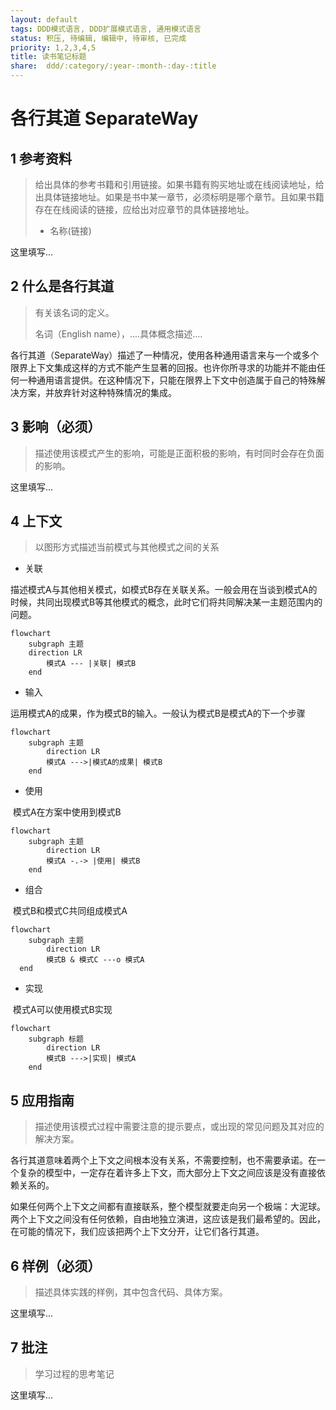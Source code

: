 ```yaml
---
layout: default
tags: DDD模式语言, DDD扩展模式语言, 通用模式语言
status: 积压, 待编辑, 编辑中, 待审核, 已完成
priority: 1,2,3,4,5
title: 读书笔记标题
share:  ddd/:category/:year-:month-:day-:title
---
```


# 各行其道 SeparateWay

## 1 参考资料

>给出具体的参考书籍和引用链接。如果书籍有购买地址或在线阅读地址，给出具体链接地址。如果是书中某一章节，必须标明是哪个章节。且如果书籍存在在线阅读的链接，应给出对应章节的具体链接地址。
>
> - 名称(链接)

这里填写...

## 2 什么是各行其道

> 有关该名词的定义。
> 
> 名词（English name），....具体概念描述....

各行其道（SeparateWay）描述了一种情况，使用各种通用语言来与一个或多个限界上下文集成这样的方式不能产生显著的回报。也许你所寻求的功能并不能由任何一种通用语言提供。在这种情况下，只能在限界上下文中创造属于自己的特殊解决方案，并放弃针对这种特殊情况的集成。

## 3 影响（必须）

> 描述使用该模式产生的影响，可能是正面积极的影响，有时同时会存在负面的影响。

这里填写...

## 4 上下文
> 以图形方式描述当前模式与其他模式之间的关系

- 关联

​	描述模式A与其他相关模式，如模式B存在关联关系。一般会用在当谈到模式A的时候，共同出现模式B等其他模式的概念，此时它们将共同解决某一主题范围内的问题。

```mermaid
flowchart 
	subgraph 主题
	direction LR
		模式A --- |关联| 模式B
	end
```

- 输入

​	运用模式A的成果，作为模式B的输入。一般认为模式B是模式A的下一个步骤

```mermaid
flowchart
	subgraph 主题
		direction LR
		模式A --->|模式A的成果| 模式B
	end
```

- 使用

​	模式A在方案中使用到模式B

```mermaid
flowchart
	subgraph 主题
		direction LR
		模式A -.-> |使用| 模式B
	end
```

- 组合

​	模式B和模式C共同组成模式A

```mermaid
flowchart
	subgraph 主题
		direction LR
		模式B & 模式C ---o 模式A
  end
```

- 实现

​	模式A可以使用模式B实现

```mermaid
flowchart
	subgraph 标题
		direction LR
		模式B --->|实现| 模式A
	end
```

## 5 应用指南

> 描述使用该模式过程中需要注意的提示要点，或出现的常见问题及其对应的解决方案。

各行其道意味着两个上下文之间根本没有关系，不需要控制，也不需要承诺。在一个复杂的模型中，一定存在着许多上下文，而大部分上下文之间应该是没有直接依赖关系的。

如果任何两个上下文之间都有直接联系，整个模型就要走向另一个极端：大泥球。两个上下文之间没有任何依赖，自由地独立演进，这应该是我们最希望的。因此，在可能的情况下，我们应该把两个上下文分开，让它们各行其道。

## 6 样例（必须）

> 描述具体实践的样例，其中包含代码、具体方案。

这里填写...

## 7 批注

> 学习过程的思考笔记

这里填写...

